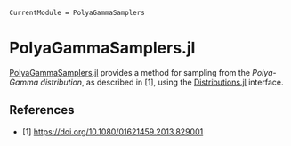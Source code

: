 ```@meta
CurrentModule = PolyaGammaSamplers
```

# PolyaGammaSamplers.jl

[PolyaGammaSamplers.jl](https://github.com/igutierrezm/PolyaGammaSamplers.jl) 
provides a method for sampling from the *Polya-Gamma distribution*, as
described in [1], using the 
[Distributions.jl](https://github.com/JuliaStats/Distributions.jl) 
interface.

## References

* [1] <https://doi.org/10.1080/01621459.2013.829001>
